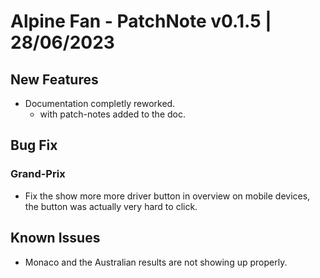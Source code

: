 # Alpine Fan - PatchNote v0.1.5 | 28/06/2023
## New Features
* Documentation completly reworked.
  * with patch-notes added to the doc.
## Bug Fix
### Grand-Prix
* Fix the show more more driver button in overview on mobile devices, the button was actually very hard to click.
## Known Issues
* Monaco and the Australian results are not showing up properly.